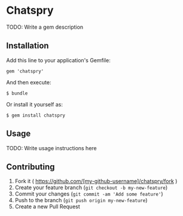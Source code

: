 # Chatspry

TODO: Write a gem description

## Installation

Add this line to your application's Gemfile:

    gem 'chatspry'

And then execute:

    $ bundle

Or install it yourself as:

    $ gem install chatspry

## Usage

TODO: Write usage instructions here

## Contributing

1. Fork it ( https://github.com/[my-github-username]/chatspry/fork )
2. Create your feature branch (`git checkout -b my-new-feature`)
3. Commit your changes (`git commit -am 'Add some feature'`)
4. Push to the branch (`git push origin my-new-feature`)
5. Create a new Pull Request

